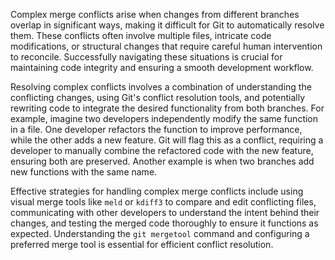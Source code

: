 Complex merge conflicts arise when changes from different branches overlap in significant ways, making it difficult for Git to automatically resolve them. These conflicts often involve multiple files, intricate code modifications, or structural changes that require careful human intervention to reconcile. Successfully navigating these situations is crucial for maintaining code integrity and ensuring a smooth development workflow.

Resolving complex conflicts involves a combination of understanding the conflicting changes, using Git's conflict resolution tools, and potentially rewriting code to integrate the desired functionality from both branches. For example, imagine two developers independently modify the same function in a file. One developer refactors the function to improve performance, while the other adds a new feature. Git will flag this as a conflict, requiring a developer to manually combine the refactored code with the new feature, ensuring both are preserved. Another example is when two branches add new functions with the same name.

Effective strategies for handling complex merge conflicts include using visual merge tools like `meld` or `kdiff3` to compare and edit conflicting files, communicating with other developers to understand the intent behind their changes, and testing the merged code thoroughly to ensure it functions as expected. Understanding the `git mergetool` command and configuring a preferred merge tool is essential for efficient conflict resolution.